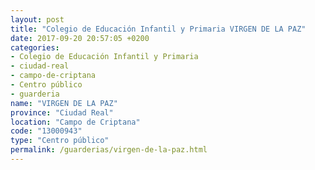 ```yaml
---
layout: post
title: "Colegio de Educación Infantil y Primaria VIRGEN DE LA PAZ"
date: 2017-09-20 20:57:05 +0200
categories:
- Colegio de Educación Infantil y Primaria
- ciudad-real
- campo-de-criptana
- Centro público
- guarderia
name: "VIRGEN DE LA PAZ"
province: "Ciudad Real"
location: "Campo de Criptana"
code: "13000943"
type: "Centro público"
permalink: /guarderias/virgen-de-la-paz.html
---
```

